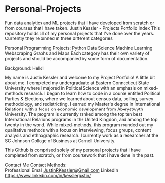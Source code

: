 # Personal-Projects
Fun data analytics and ML projects that I have developed from scratch or from courses that I have taken.
Justin Kessler - Projects Portfolio
Index
This repository holds all of my personal projects that I've done over the years. Currently they're binned in three different categories

Personal Programming Projects:
Python
Data Science
Machine Learning
Webscraping
Graphs and Maps
Each category has their own variety of projects and should be accompanied by some form of documentation.

Background:
Hello!

My name is Justin Kessler and welcome to my Project Portfolio! A little bit about me. I completed my undergraduate at Eastern Connecticut State University where I majored in Political Science with an emphasis on mixed-methods research. I began to learn how to code in a course entitled Political Parties & Elections, where we learned about census data, polling, survey methodology, and redistricting. I earned my Master's degree in International Relations with a focus on economic development from Aberystwyth University. The program is currently ranked among the top ten best International Relations programs in the United Kingdon, and among the top twenty in the world. While mixed-methods, this program rounded out my qualitative methods with a focus on interviewing, focus groups, content analysis and ethnographic research. I currently work as a researcher at the SC Johnson College of Business at Cornell University. 

This Github is comprised solely of my personal projects that i have completed from scratch, or from coursework that i have done in the past. 

Contact Me
Contact Methods:	
Professional Email	JustinRKessler@Gmail.com
LinkedIn	https://www.linkedin.com/in/kesslerjustin/
